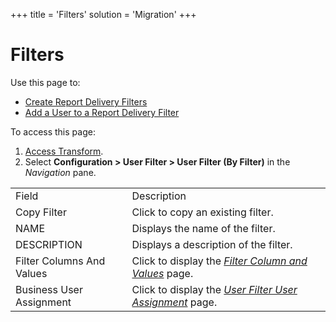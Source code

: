 +++
title = 'Filters'
solution = 'Migration'
+++

# Filters

<div class="use">

Use this page to:

  - [Create Report Delivery
    Filters](../Use_Cases/Report_Delivery_Filters#Create_Report_Delivery_Filters)
  - [Add a User to a Report Delivery
    Filter](../Use_Cases/Report_Delivery_Filters#Assign_a_User_to_a_Report_Delivery_Filter)

</div>

To access this page:

1.  [Access Transform](../Config/Access_Transform).
2.  Select **Configuration \> User Filter \> User Filter (By
    Filter)** in the
*Navigation* pane.

|                           |                                                                                             |
| ------------------------- | ------------------------------------------------------------------------------------------- |
| Field                     | Description                                                                                 |
| Copy Filter               | Click to copy an existing filter.                                                           |
| NAME                      | Displays the name of the filter.                                                            |
| DESCRIPTION               | Displays a description of the filter.                                                       |
| Filter Columns And Values | Click to display the *[Filter Column and Values](Filter_Column_and_Values)* page.       |
| Business User Assignment  | Click to display the *[User Filter User Assignment](User_Filter_User_Assignment)* page. |
